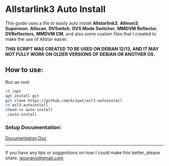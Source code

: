 # Allstarlink3 Auto Install

This guide uses a file to easily auto install **Allstarlink3**, **Allmon3**, **Supermon**, **Allscan**, **DVSwitch**, **DVS Mode Switcher**, **MMDVM Reflector**, **DVReflectors**, **MMDVM CM**, and also some custom files that I created to make the use of Allstar easier.


**THIS SCRIPT WAS CREATED TO BE USED ON DEBIAN 12/13, AND IT MAY NOT FULLY WORK ON OLDER VERSIONS OF DEBIAN OR ANOTHER OS.**

## How to use:
Run as root:

```bash
cd /opt
apt install git
git clone https://github.com/kc3ywt/asl3-autoinstall
cd asl3-autoinstall
chmod +x auto-install
./auto-install
```

### Setup Documentation:
[Documentation Doc](https://docs.google.com/document/d/1PZoMYH_olobUjN0onODIl13_yUa9nOlYoQVVJdNnpJo/edit?usp=sharing)

---
If you have any tips or suggestions on how I could make this better, please share.
giourano@gmail.com 
